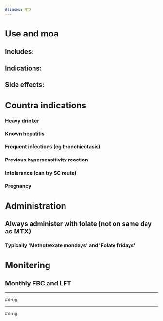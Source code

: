 ```yaml
---
Aliases: MTX
---
```

# Use and moa
## Includes:
## Indications:
## Side effects:
# Countra indications
### Heavy drinker
### Known hepatitis
### Frequent infections (eg bronchiectasis)
### Previous hypersensitivity reaction 
### Intolerance (can try SC route)
### Pregnancy
# Administration 
## Always administer with folate (not on same day as MTX)
### Typically 'Methotrexate mondays' and 'Folate fridays'
### 
# Monitering 
## Monthly FBC and LFT

---
#drug 



---
#drug 